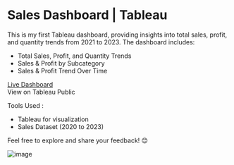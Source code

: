 # Sales Dashboard | Tableau
This is my first Tableau dashboard, providing insights into total sales, profit, and quantity trends from 2021 to 2023. The dashboard includes:

- Total Sales, Profit, and Quantity Trends
- Sales & Profit by Subcategory
- Sales & Profit Trend Over Time
  
[Live Dashboard](https://public.tableau.com/app/profile/krupa.dharamshi/viz/SalesDashboard_17418521322570/Dashboard1#1)
<br>
View on Tableau Public

Tools Used :
- Tableau for visualization
- Sales Dataset (2020 to 2023) <br>

Feel free to explore and share your feedback! 😊

![image](https://github.com/user-attachments/assets/5d6411e4-3ffc-4675-a95d-d860d3d5473f)

